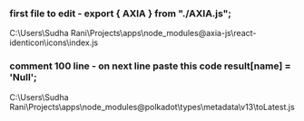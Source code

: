 ### first file to edit - export { AXIA } from "./AXIA.js";
C:\Users\Sudha Rani\Projects\apps\node_modules\@axia-js\react-identicon\icons\index.js


### comment 100 line - on next line paste this code result[name] = 'Null';
C:\Users\Sudha Rani\Projects\apps\node_modules\@polkadot\types\metadata\v13\toLatest.js